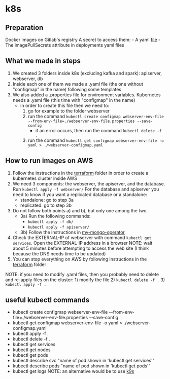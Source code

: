 # k8s

## Preparation
Docker images on Gitlab's registry
A secret to access them:
    - A yaml [file](./secret.yaml)
    - The imagePullSecrets attribute in deployments yaml files


## What we made in steps
1) We created 3 folders inside k8s (excluding kafka and spark): apiserver, webserver, db
2) Inside each one of them we made a .yaml file (the one without "configmap" in the name) following some templates
3) We also added a .properties file for environment variables. Kubernetes needs a .yaml file (this time with "configmap" in the name)
    - in order to create this file then we need to:
        1) go for example to the folder webserver
        2) run the command `kubectl create configmap webserver-env-file --from-env-file=./webserver-env-file.properties --save-config`
            - if an error occurs, then run the command `kubectl delete -f .`
        3) run the command `kubectl get configmap webserver-env-file -o yaml > ./webserver-configmap.yaml`

## How to run images on AWS
1) Follow the instructions in the [terraform](../terraform/) folder in order to create a kubernetes cluster inside AWS
2) We need 3 components: the webserver, the apiserver, and the database.
Run `kubectl apply -f webserver/`
For the database and apiserver you need to know if you want a replicated database or a standalone:
    - standalone: go to step 3a 
    - replicated: go to step 3b 
3) Do not follow both points a) and b), but only one among the two.
    - 3a) Run the following commands:
        - `kubectl apply -f db/`
        - `kubectl apply -f apiserver/`
    - 3b) Follow the instructions in [my-mongo-operator](./my-mongo-operator/)
4) Check the EXTERNAL-IP of webserver with command `kubectl get services`. Open the EXTERNAL-IP address in a browser NOTE: wait about 5 minutes before attempting to access the web site (I think because the DNS needs time to be updated)
6) You can stop everything on AWS by following instructions in the [terraform](../terraform/) folder

NOTE: if you need to modify .yaml files, then you probably need to delete and re-apply files on the cluster:
        1) modify the file
        2) `kubectl delete -f .`
        3) `kubectl apply -f .`

## useful kubectl commands
- kubectl create configmap webserver-env-file --from-env-file=./webserver-env-file.properties --save-config
- kubectl get configmap webserver-env-file -o yaml > ./webserver-configmap.yaml
- kubectl apply -f .
- kubectl delete -f .
- kubectl get services
- kubectl get nodes
- kubectl get pods
- kubectl describe svc "name of pod shown in 'kubectl get services'"
- kubectl describe pods "name of pod shown in 'kubectl get pods'"
- kubectl get logs
NOTE: an alternative would be to use [k9s](https://k9scli.io/)
